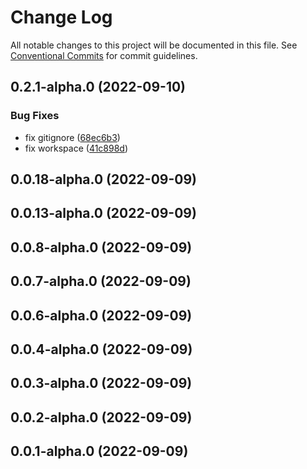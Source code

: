 # Change Log

All notable changes to this project will be documented in this file.
See [Conventional Commits](https://conventionalcommits.org) for commit guidelines.

## 0.2.1-alpha.0 (2022-09-10)

### Bug Fixes

- fix gitignore ([68ec6b3](https://github.com/syneki/db-faker/commit/68ec6b36b1e4e54d45d6f84d1b9bbe6b07fa314a))
- fix workspace ([41c898d](https://github.com/syneki/db-faker/commit/41c898d6a67f7fbf89d2bd4a5f35a87b152d7401))

## 0.0.18-alpha.0 (2022-09-09)

## 0.0.13-alpha.0 (2022-09-09)

## 0.0.8-alpha.0 (2022-09-09)

## 0.0.7-alpha.0 (2022-09-09)

## 0.0.6-alpha.0 (2022-09-09)

## 0.0.4-alpha.0 (2022-09-09)

## 0.0.3-alpha.0 (2022-09-09)

## 0.0.2-alpha.0 (2022-09-09)

## 0.0.1-alpha.0 (2022-09-09)
